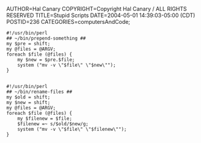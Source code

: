 AUTHOR=Hal Canary
COPYRIGHT=Copyright Hal Canary / ALL RIGHTS RESERVED
TITLE=Stupid Scripts
DATE=2004-05-01 14:39:03-05:00 (CDT)
POSTID=236
CATEGORIES=computersAndCode;

    #!/usr/bin/perl
    ## ~/bin/prepend-something ##
    my $pre = shift;
    my @files = @ARGV;
    foreach $file (@files) {
        my $new = $pre.$file;
        system ("mv -v \"$file\" \"$new\"");
    }
    

    #!/usr/bin/perl
    ## ~/bin/rename-files ##
    my $old = shift;
    my $new = shift;
    my @files = @ARGV;
    foreach $file (@files) {
        my $filenew = $file;
        $filenew =~ s/$old/$new/g;
        system ("mv -v \"$file\" \"$filenew\"");
    }
